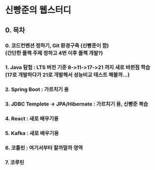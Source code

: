 # 신빵준의 웹스터디
## 0. 목차
### 0. 코드컨벤션 정하기, Git 환경구축 (신빵준이 함) <br> (간단한 플젝 주제 정하고 4번 이후 플젝 개발?)
### 1. Java 탐험 : LTS 버전 기준 8->11->17->21 까지 새로 바뀐점 학습 <br> (17로 개발하다가 21로 개발해서 성능비교 테스트 해볼까...)
### 2. Spring Boot : 가르치기 용
### 3. JDBC Templete -> JPA/Hibernate : 가르치기 용, 신빵준 복습
### 4. React : 새로 배우기용
### 5. Kafka : 새로 배우기용
### 6. 코틀린 : 여기서부터 할까말까 영역
### 7. 코루틴

